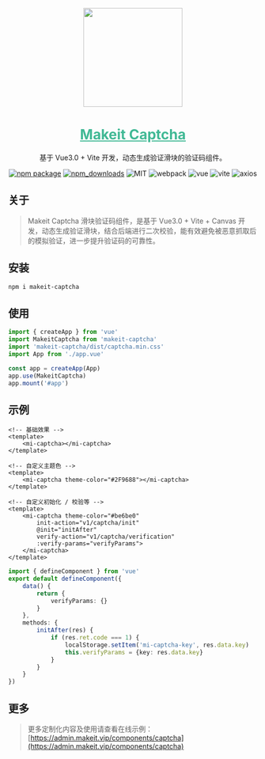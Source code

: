 <p align="center">
    <a href="https://admin.makeit.vip/">
        <img width="200" src="https://file.makeit.vip/MIIT/M00/00/00/ajRkHV_pUyOALE2LAAAtlj6Tt_s370.png">
    </a>
</p>

<h1 align="center" color="green">
    <a href="https://admin.makeit.vip/components/captcha" target="_blank" style="color: #41b995">
        Makeit Captcha
    </a>
</h1>

<div align="center">
基于 Vue3.0 + Vite 开发，动态生成验证滑块的验证码组件。

[![npm package](https://img.shields.io/npm/v/makeit-captcha.svg?style=flat-square)](https://www.npmjs.org/package/makeit-captcha)
[![npm_downloads](http://img.shields.io/npm/dm/makeit-captcha.svg?style=flat-square)](http://www.npmtrends.com/makeit-captcha)
![MIT](https://img.shields.io/badge/license-MIT-ff69b4.svg)
![webpack](https://img.shields.io/badge/webpack-5.3.2-orange.svg)
![vue](https://img.shields.io/badge/vue-3.0.4-green.svg)
![vite](https://img.shields.io/badge/vite-1.0.0-yellow.svg)
![axios](https://img.shields.io/badge/axios-0.21.0-red.svg)
</div>

## 关于

> Makeit Captcha 滑块验证码组件，是基于 Vue3.0 + Vite + Canvas 开发，动态生成验证滑块，结合后端进行二次校验，能有效避免被恶意抓取后的模拟验证，进一步提升验证码的可靠性。

## 安装

```bash
npm i makeit-captcha
```

## 使用
```ts
import { createApp } from 'vue'
import MakeitCaptcha from 'makeit-captcha'
import 'makeit-captcha/dist/captcha.min.css'
import App from './app.vue'

const app = createApp(App)
app.use(MakeitCaptcha)
app.mount('#app')
```

## 示例
```vue
<!-- 基础效果 -->
<template>
    <mi-captcha></mi-captcha>
</template>

<!-- 自定义主题色 -->
<template>
    <mi-captcha theme-color="#2F9688"></mi-captcha>
</template>

<!-- 自定义初始化 / 校验等 -->
<template>
    <mi-captcha theme-color="#be6be0"
        init-action="v1/captcha/init"
        @init="initAfter"
        verify-action="v1/captcha/verification"
        :verify-params="verifyParams">
    </mi-captcha>
</template>
```

```ts
import { defineComponent } from 'vue'
export default defineComponent({
    data() {
        return {
            verifyParams: {}
        }
    },
    methods: {
        initAfter(res) {
            if (res.ret.code === 1) {
                localStorage.setItem('mi-captcha-key', res.data.key)
                this.verifyParams = {key: res.data.key}
            }
        }
    }
})
```

## 更多
> 更多定制化内容及使用请查看在线示例：[https://admin.makeit.vip/components/captcha](https://admin.makeit.vip/components/captcha)